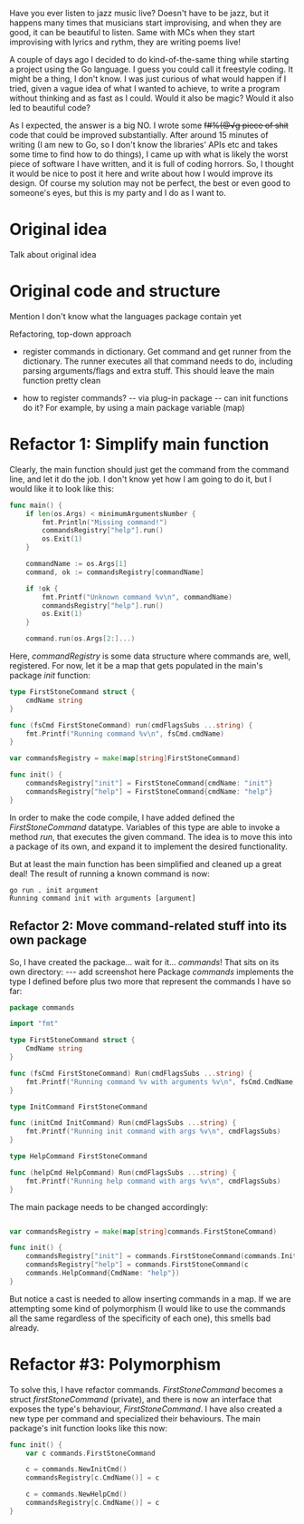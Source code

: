---
---
Have you ever listen to jazz music live? Doesn't have to be jazz, but it happens many times that musicians start improvising, and when 
they are good, it can be beautiful to listen. Same with MCs when they start improvising with lyrics and rythm, they are writing poems live! 

A couple of days ago I decided to do kind-of-the-same thing while starting a project using the Go language. I guess you could call it freestyle coding. It might be a thing, I don't know. I was just curious of what would happen if I tried, given a vague idea of what I wanted to achieve, to write a program without thinking and as fast as I could. Would it also be magic? Would it also led to beautiful code? 

As I expected, the answer is a big NO. I wrote some ~~f#%(@√g piece of shit~~ code that could be improved substantially. After around 15 minutes of writing (I am new to Go, so I don't know the libraries' APIs etc and takes some time to find how to do things), I came up with what is likely the worst piece of software I have written, and it is full of coding horrors. So, I thought it would be nice to post it here and write about how I would improve its design. Of course my solution may not be perfect, the best or even good to someone's eyes, but this is my party and I do as I want to. 

# Original idea 
Talk about original idea
# Original code and structure
Mention I don't know what the languages package contain yet

Refactoring, top-down approach
- register commands in dictionary. Get command and get runner from the dictionary. The runner executes all that command needs to do, including parsing arguments/flags and extra stuff. This should leave the main function pretty clean

- how to register commands? 
  -- via plug-in package
  -- can init functions do it? For example, by using a main package variable (map)
# Refactor 1: Simplify main function
Clearly, the main function should just get the command from the command line, and let it do the job. I don't know yet how I am going to do it, but I would like it to look like this: 
```go
func main() {
	if len(os.Args) < minimumArgumentsNumber {
		fmt.Println("Missing command!")
		commandsRegistry["help"].run()
		os.Exit(1)
	}

	commandName := os.Args[1]
	command, ok := commandsRegistry[commandName]

	if !ok {
		fmt.Printf("Unknown command %v\n", commandName)
		commandsRegistry["help"].run()
		os.Exit(1)
	}

	command.run(os.Args[2:]...)
```

Here, _commandRegistry_ is some data structure where commands are, well, registered. For now, let it be a map that gets populated in the main's package _init_ function:
```go
type FirstStoneCommand struct {
	cmdName string
}

func (fsCmd FirstStoneCommand) run(cmdFlagsSubs ...string) {
	fmt.Printf("Running command %v\n", fsCmd.cmdName)
}

var commandsRegistry = make(map[string]FirstStoneCommand)

func init() {
	commandsRegistry["init"] = FirstStoneCommand{cmdName: "init"}
	commandsRegistry["help"] = FirstStoneCommand{cmdName: "help"}
}
```
In order to make the code compile, I have added defined the _FirstStoneCommand_ datatype. Variables of this type are able to invoke a method _run_, that executes the given command. The idea is to move this into a package of its own, and expand it to implement the desired functionality. 

But at least the main function has been simplified and cleaned up a great deal!
The result of running a known command is now: 
```
go run . init argument
Running command init with arguments [argument]
```

## Refactor 2: Move command-related stuff into its own package
So, I have created the package... wait for it... _commands_! That sits on its own directory:
--- add screenshot here
Package _commands_ implements the type I defined before plus two more that represent the commands I have so far:
```go
package commands

import "fmt"

type FirstStoneCommand struct {
	CmdName string
}

func (fsCmd FirstStoneCommand) Run(cmdFlagsSubs ...string) {
	fmt.Printf("Running command %v with arguments %v\n", fsCmd.CmdName, cmdFlagsSubs)
}

type InitCommand FirstStoneCommand

func (initCmd InitCommand) Run(cmdFlagsSubs ...string) {
	fmt.Printf("Running init command with args %v\n", cmdFlagsSubs)
}

type HelpCommand FirstStoneCommand

func (helpCmd HelpCommand) Run(cmdFlagsSubs ...string) {
	fmt.Printf("Running help command with args %v\n", cmdFlagsSubs)
}
```

The main package needs to be changed accordingly: 
```go

var commandsRegistry = make(map[string]commands.FirstStoneCommand)

func init() {
	commandsRegistry["init"] = commands.FirstStoneCommand(commands.InitCommand{CmdName: "init"})
	commandsRegistry["help"] = commands.FirstStoneCommand(c
    commands.HelpCommand{CmdName: "help"})
}

```
But notice a cast is needed to allow inserting commands in a map. If we are attempting some kind of polymorphism (I would like to use the commands all the same regardless of the specificity of each one), this smells bad already. 

# Refactor #3: Polymorphism
To solve this, I have refactor commands. _FirstStoneCommand_ becomes a struct _firstStoneCommand_ (private), and there is now an interface that exposes the type's behaviour, _FirstStoneCommand_. I have also created a new type per command and specialized their behaviours. 
The main package's init function looks like this now: 
```go
func init() {
	var c commands.FirstStoneCommand

	c = commands.NewInitCmd()
	commandsRegistry[c.CmdName()] = c

	c = commands.NewHelpCmd()
	commandsRegistry[c.CmdName()] = c
}
```



